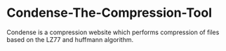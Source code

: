 # Condense-The-Compression-Tool
Condense is a compression website which performs compression of files based on the LZ77 and huffmann algorithm.
